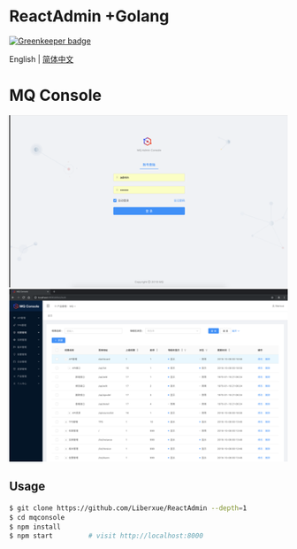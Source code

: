 # ReactAdmin +Golang 

[![Greenkeeper badge](https://badges.greenkeeper.io/Liberxue/ReactAdmin.svg)](https://greenkeeper.io/)

English | [简体中文](./README.zh-CN.md)

# MQ Console

![Login](./DemoImage/Login.png)
![admin](./DemoImage/admin.png)

## Usage

```bash
$ git clone https://github.com/Liberxue/ReactAdmin --depth=1
$ cd mqconsole
$ npm install
$ npm start         # visit http://localhost:8000
```


